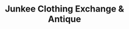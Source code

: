 ---
title: "Junkee Clothing Exchange & Antique"
url: /reno/junkee-clothing-exchange-and-antique/
shop: antiques
---